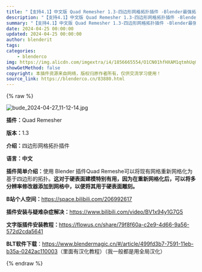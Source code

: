 ```yaml
---
title: "【支持4.1】中文版 Quad Remesher 1.3-四边形网格拓扑插件 -Blender最强拓扑插件"
description: "【支持4.1】中文版 Quad Remesher 1.3-四边形网格拓扑插件 -Blender最强拓扑插件"
summary: "【支持4.1】中文版 Quad Remesher 1.3-四边形网格拓扑插件 -Blender最强拓扑插件"
date: 2024-04-25 00:00:00
updated: 2024-04-25 00:00:00
author: blenderit
tags: 
categories:
    - blenderco
img: https://img.alicdn.com/imgextra/i4/1856665554/O1CN01hfHXAM1qtmhUqGCZd_!!1856665554.jpg
showGetMethod: false
copyright: 本插件资源来自网络，版权归原作者所有，仅供交流学习使用！
source_link: https://blenderco.cn/83880.html
---
```


{% raw %}
<p><img src="https://img.alicdn.com/imgextra/i2/1856665554/O1CN01oUtVrM1qtmhUqMVu5_!!1856665554.jpg" alt="bude_2024-04-27_11-12-14.jpg"></p><p><strong>插件：</strong>Quad Remesher</p><p><strong>版本：</strong>1.3</p><p><strong>介绍：</strong>四边形网格拓扑插件</p><p><strong>语言：中文</strong></p><p><strong>插件简单介绍：</strong>使用 Blender 插件Quad Remeshe可以将现有网格重新网格化为基于四边形的拓扑。<strong>这对于硬表面建模特别有用，因为在重新网格化后，可以将多分辨率修改器添加到网格中，以便将其用于硬表面雕刻。</strong></p><p><strong>B站个人空间：</strong><a href="https://space.bilibili.com/206992617" target="_blank" rel="noopener">https://space.bilibili.com/206992617</a></p><p><strong>插件安装与疑难杂症解决：</strong><a href="https://www.bilibili.com/video/BV1x94y1G7G5" target="_blank" rel="noopener">https://www.bilibili.com/video/BV1x94y1G7G5</a></p><p><strong>文字版插件安装教程：</strong><a href="https://flowus.cn/share/79f8f60a-c2e9-4d66-9a56-572d2cda5641" target="_blank" rel="noopener">https://flowus.cn/share/79f8f60a-c2e9-4d66-9a56-572d2cda5641</a></p><p><strong>BLT软件下载</strong>：<a href="https://www.blendermagic.cn/#/article/499fd3b7-7591-11eb-b35a-0242ac110003" target="_blank" rel="noopener">https://www.blendermagic.cn/#/article/499fd3b7-7591-11eb-b35a-0242ac110003</a>（里面有汉化教程）（我一般都是用全局汉化）</p>
<div style="display: none">blenderco</div>
{% endraw %}